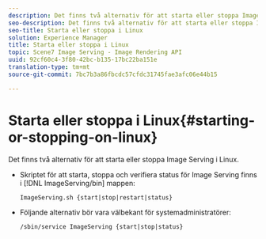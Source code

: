 ```yaml
---
description: Det finns två alternativ för att starta eller stoppa Image Serving i Linux.
seo-description: Det finns två alternativ för att starta eller stoppa Image Serving i Linux.
seo-title: Starta eller stoppa i Linux
solution: Experience Manager
title: Starta eller stoppa i Linux
topic: Scene7 Image Serving - Image Rendering API
uuid: 92cf60c4-3f80-42bc-b135-17bc22ba151e
translation-type: tm+mt
source-git-commit: 7bc7b3a86fbcdc57cfdc31745fae3afc06e44b15

---
```



# Starta eller stoppa i Linux{#starting-or-stopping-on-linux}

Det finns två alternativ för att starta eller stoppa Image Serving i Linux.

* Skriptet för att starta, stoppa och verifiera status för Image Serving finns i [!DNL ImageServing/bin] mappen:

   `ImageServing.sh {start|stop|restart|status}`
* Följande alternativ bör vara välbekant för systemadministratörer:

   `/sbin/service ImageServing {start|stop|status}`
